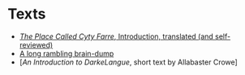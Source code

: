 # Texts

- [*The Place Called Cyty Farre*, Introduction, translated (and self-reviewed)](./cyty-poem-01.md)
- [A long rambling brain-dump](./not-text.m4a)
- [*An Introduction to DarkeLangue*, short text by Allabaster Crowe]